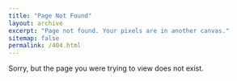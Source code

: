 ```yaml
---
title: "Page Not Found"
layout: archive
excerpt: "Page not found. Your pixels are in another canvas."
sitemap: false
permalink: /404.html
---
```


Sorry, but the page you were trying to view does not exist.
